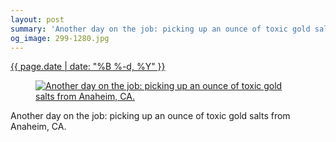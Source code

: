 ```yaml
---
layout: post
summary: 'Another day on the job: picking up an ounce of toxic gold salts from Anaheim, CA.'
og_image: 299-1280.jpg
---
```


<div class="post">
 <time>
  <a href="/299">
   {{ page.date | date: "%B %-d, %Y" }}
  </a>
 </time>
 <a href="/299">
  <figure data-taken="4/2/2014">
   <img alt="Another day on the job: picking up an ounce of toxic gold salts from Anaheim, CA." sizes="(min-width: 700px) 50vw, calc(100vw - 2rem)" src="{{ site.assets_url }}/299-640.jpg" srcset="{{ site.assets_url }}/299-1280.jpg 1280w, {{ site.assets_url }}/299-960.jpg 960w, {{ site.assets_url }}/299-640.jpg 640w, {{ site.assets_url }}/299-320.jpg 320w"/>
  </figure>
 </a>
 <span>
  Another day on the job: picking up an ounce of toxic gold salts from Anaheim, CA.
 </span>
</div>
